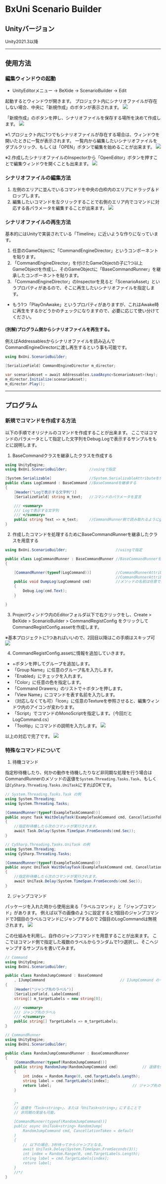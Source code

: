 # BxUni Scenario Builder

## Unityバージョン
Unity2021.3以降

---

## 使用方法

### 編集ウィンドウの起動
* UnityEditorメニュー → BeXide -> ScenarioBuilder -> Edit

起動するとウィンドウが開きます。
プロジェクト内にシナリオファイルが存在しない場合、中央に「新規作成」のボタンが表示されます。
![](./Images/BxUni-ScenarioBuilder_001.jpg)

「新規作成」のボタンを押し、シナリオファイルを保存する場所を決めて作成します。
![](./Images/BxUni-ScenarioBuilder_002.jpg)

※1.プロジェクト内に1つでもシナリオファイルが存在する場合は、ウィンドウを開いたときに一覧が表示されます。
一覧内から編集したいシナリオファイルをダブルクリック、もしくは「OPEN」ボタンで編集を始めることが出来ます。
![](./Images/BxUni-ScenarioBuilder_003.jpg)

※2.作成したシナリオファイルのInspectorから「OpenEditor」ボタンを押すことで編集ウィンドウを開くことも出来ます。
![](./Images/BxUni-ScenarioBuilder_004.jpg)

### シナリオファイルの編集方法
1. 左側のエリアに並んでいるコマンドを中央の白枠内のエリアにドラッグ＆ドロップします。
2. 編集したいコマンドを左クリックすることで右側のエリア内でコマンドに対応する各パラメータを編集することが出来ます。
![](./Images/BxUni-ScenarioBuilder_005.gif)

### シナリオファイルの再生方法
基本的にはUnityで実装されている「Timeline」に近いような作りになっています。

1. 任意のGameObjectに「CommandEngineDirector」というコンポーネントを貼ります。
2. 「CommandEngineDirector」を付けたGameObjectの子に1つ以上GameObjectを作成し、そのGameObjectに「BaseCommandRunner」を継承したコンポーネントを貼ります。
3. 「CommandEngineDirector」のInspectorを見ると「ScenarioAsset」というプロパティがあるので、そこに再生したいシナリオファイルを指定します。
- もう1つ「PlayOnAwake」というプロパティがありますが、これはAwake時に再生をするかどうかのチェックになりますので、必要に応じて使い分けてください。

#### (別解)プログラム側からシナリオファイルを再生する。
例えばAddressablesからシナリオファイルを読み込んでCommandEngineDirectorに渡し再生するという事も可能です。
```csharp
using BxUni.ScenarioBuilder;

[SerializeField] CommandEngineDirector m_director;

var scenarioAsset = await Addressables.LoadAsync<ScenarioAsset>(key);
m_director.Initialize(scenarioAsset);
m_director.Play();

```

---

## プログラム

### 新規でコマンドを作成する方法
以下の手順でオリジナルのコマンドを作成することが出来ます。
ここではコマンドのパラメータとして指定した文字列をDebug.Logで表示するサンプルをもとに説明します。

1. BaseCommandクラスを継承したクラスを作成する
``` csharp
using UnityEngine;
using BxUni.ScenarioBuilder;          //usingで指定

[System.Serializable]                 //System.SerializableAttributeを付ける
public class LogCommand : BaseCommand //BaseCommandを継承する
{
    [Header("Logで表示する文字列")]
    [SerializeField] string m_text;   //コマンドのパラメータを宣言

    /// <summary>
    /// Logで表示する文字列
    /// </summary>
    public string Text => m_text;     //CommandRunner側で読み取れるようにgetterプロパティを追加
}

```

2. 作成したコマンドを処理するためにBaseCommandRunnerを継承したクラスを用意する
```csharp
using BxUni.ScenarioBuilder;                      //usingで指定

public class LogCommandRunner : BaseCommandRunner //BaseCommandRunnerを継承する
{

    [CommandRunner(typeof(LogCommand))]           //CommandRunnerAttributeを付けたメソッドを用意する
                                                  //CommandRunnerAttributeの引数に対応するコマンドのTypeを指定する
    public void DumpLog(LogCommand cmd)           //メソッドの名前は任意で、引数に対応するコマンドを指定する
    {
        Debug.Log(cmd.Text);
    }

}

```

3. Projectウィンドウ内のEditorフォルダ以下で右クリックをし、Create > BeXide > ScenarioBuilder > CommandRegistConfig をクリックしてCommandRegistConfig.assetを作成します。

※基本プロジェクトに1つあればいいので、2回目以降はこの手順はスキップ可
![](./Images/BxUni-ScenarioBuilder_006.gif)


4. CommandRegistConfig.assetに情報を追加していきます。

- +ボタンを押してグループを追加します。
 - 「Group Name」に任意のグループ名を入力します。
 - 「Enabled」にチェックを入れます。
 - 「Color」に任意の色を指定します。
 - 「Command Drawers」のリストで＋ボタンを押します。
  - 「View Name」にコマンドを表す名前を入力します。
  - （対応しなくても可）「Icon」に任意のTextureを参照させると、編集ウィンドウ内のアイコンが変わります。
  - 「Script」でコマンドのMonoScriptを指定します。（今回だとLogCommand.cs）
  - 「Tooltip」にコマンドの説明を入力します。
![](./Images/BxUni-ScenarioBuilder_007.jpg)

以上の対応で完了です。
![](./Images/BxUni-ScenarioBuilder_008.jpg)

### 特殊なコマンドについて
1. 待機コマンド

指定秒待機したり、何かの動作を待機したりなど非同期な処理を行う場合はCommandRunnerのメソッドの返値を`System.Threading.Tasks.Task`、もしくは`CySharp.Threading.Tasks.UniTask`にすればOKです。
```csharp
// System.Threading.Tasks.Task の例
using System.Threading;
using System.Threading.Tasks;

[CommandRunner(typeof(ExampleTaskCommand))]
public async Task WaitDelayTask(ExampleTaskCommand cmd, CancellationToken ct = default)
{
    //指定秒待機したら次のコマンドが実行されます。
    await Task.Delay(System.TimeSpan.FromSeconds(cmd.Sec));
}

// CySharp.Threading.Tasks.UniTask の例
using System.Threading;
using CySharp.Threading.Tasks;

[CommandRunner(typeof(ExampleTaskCommand))]
public async UniTask WaitDelayTask(ExampleTaskCommand cmd, CancellationToken ct = default)
{
    //指定秒待機したら次のコマンドが実行されます。
    await UniTask.Delay(System.TimeSpan.FromSeconds(cmd.Sec));
}

```

2. ジャンプコマンド

パッケージを入れた時から使用出来る「ラベルコマンド」と「ジャンプコマンド」があります。
例えば以下の画像のように設定すると1個目のジャンプコマンドで3個目のラベルコマンドにジャンプするので
2個目のLogCommandは無視されます。
![](./Images/BxUni-ScenarioBuilder_009.jpg)

この仕組みを利用し、自作のジャンプコマンドを用意することが出来ます。
ここではコマンド側で指定した複数のラベルからランダムで1つ選択し、そこへジャンプするサンプルを書いてみます。

```csharp
// Command
using UnityEngine;
using BxUni.ScenarioBuilder;

public class RandomJumpCommand : BaseCommand
    , IJumpCommand                                  // IJumpCommand のインターフェースを実装する
{
    [Header("ジャンプ先のラベル")]
    [SerializeField, LabelCommand]
    string[] m_targetLabels = new string[0];

    /// <summary>
    /// ジャンプ先のラベル
    /// </summary>
    public string[] TargetLabels => m_targetLabels;
}

// CommandRunner
using UnityEngine;
using BxUni.ScenarioBuilder;

public class RandomJumpCommandRunner : BaseCommandRunner
{
    [CommandRunner(typeof(RandomJumpCommand))]
    public string RandomJump(RandomJumpCommand cmd)           // 返値をstringにする
    {
        int index = Random.Range(0, cmd.TargetLabels.Length);
        string label = cmd.TargetLabels[index];
        return label;　　　　　　　　　　　　　　　　　　　　　　// ジャンプ先のラベル名を返す
    }


    /*
    // 返値を「Task<string>」、または「UniTask<string>」にすることで
    // 非同期の実装も可能。

    [CommandRunner(typeof(RandomJumpCommand))]
    public async UniTask<string> RandomJump(
        RandomJumpCommand cmd, CancellationToken = default
    )
    {
        // 以下の場合、3秒待ってからジャンプとなる。
        await UniTask.Delay(System.TimeSpan.FromSeconds(3));
        int index = Random.Range(0, cmd.TargetLabels.Length);
        string label = cmd.TargetLabels[index];
        return label;
    }
    //*/
}


```